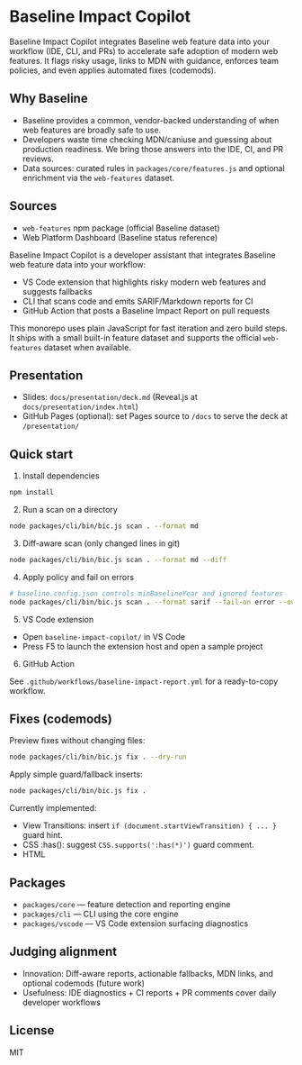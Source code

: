 # Baseline Impact Copilot

Baseline Impact Copilot integrates Baseline web feature data into your workflow (IDE, CLI, and PRs) to accelerate safe adoption of modern web features. It flags risky usage, links to MDN with guidance, enforces team policies, and even applies automated fixes (codemods).

## Why Baseline
- Baseline provides a common, vendor-backed understanding of when web features are broadly safe to use.
- Developers waste time checking MDN/caniuse and guessing about production readiness. We bring those answers into the IDE, CI, and PR reviews.
- Data sources: curated rules in `packages/core/features.js` and optional enrichment via the `web-features` dataset.

## Sources
- `web-features` npm package (official Baseline dataset)
- Web Platform Dashboard (Baseline status reference)

Baseline Impact Copilot is a developer assistant that integrates Baseline web feature data into your workflow:

- VS Code extension that highlights risky modern web features and suggests fallbacks
- CLI that scans code and emits SARIF/Markdown reports for CI
- GitHub Action that posts a Baseline Impact Report on pull requests

This monorepo uses plain JavaScript for fast iteration and zero build steps. It ships with a small built-in feature dataset and supports the official `web-features` dataset when available.

## Presentation
- Slides: `docs/presentation/deck.md` (Reveal.js at `docs/presentation/index.html`)
- GitHub Pages (optional): set Pages source to `/docs` to serve the deck at `/presentation/`

## Quick start

1) Install dependencies

```bash
npm install
```

2) Run a scan on a directory

```bash
node packages/cli/bin/bic.js scan . --format md
```

3) Diff-aware scan (only changed lines in git)

```bash
node packages/cli/bin/bic.js scan . --format md --diff
```

4) Apply policy and fail on errors

```bash
# baseline.config.json controls minBaselineYear and ignored features
node packages/cli/bin/bic.js scan . --format sarif --fail-on error --out baseline-impact.sarif
```

5) VS Code extension

- Open `baseline-impact-copilot/` in VS Code
- Press F5 to launch the extension host and open a sample project

6) GitHub Action

See `.github/workflows/baseline-impact-report.yml` for a ready-to-copy workflow.

## Fixes (codemods)

Preview fixes without changing files:

```bash
node packages/cli/bin/bic.js fix . --dry-run
```

Apply simple guard/fallback inserts:

```bash
node packages/cli/bin/bic.js fix .
```

Currently implemented:

- View Transitions: insert `if (document.startViewTransition) { ... }` guard hint.
- CSS :has(): suggest `CSS.supports(':has(*)')` guard comment.
- HTML <dialog>: suggest polyfill and feature-detect comment.

## Packages

- `packages/core` — feature detection and reporting engine
- `packages/cli` — CLI using the core engine
- `packages/vscode` — VS Code extension surfacing diagnostics

## Judging alignment

- Innovation: Diff-aware reports, actionable fallbacks, MDN links, and optional codemods (future work)
- Usefulness: IDE diagnostics + CI reports + PR comments cover daily developer workflows

## License

MIT
